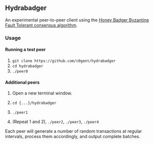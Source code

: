 ## Hydrabadger

An experimental peer-to-peer client using the [Honey Badger Byzantine Fault
Tolerant consensus algorithm](https://github.com/poanetwork/hbbft).

### Usage

#### Running a test peer

1. `git clone https://github.com/c0gent/hydrabadger`
2. `cd hydrabadger`
3. `./peer0`

#### Additional peers

1. Open a new terminal window.
2. `cd {...}/hydrabadger`
3. `./peer1`

4. (Repeat 1 and 2), `./peer2`, `./peer3`, `./peer4`


Each peer will generate a number of random transactions at regular intervals,
process them accordingly, and output complete batches.
